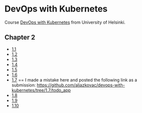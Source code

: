 # DevOps with Kubernetes

Course [DevOps with Kubernetes](https://courses.mooc.fi/org/uh-cs/courses/devops-with-kubernetes) from University of Helsinki.

## Chapter 2

- [1.1](https://github.com/aljazkovac/devops-with-kubernetes/tree/1.1/log_output)
- [1.2](https://github.com/aljazkovac/devops-with-kubernetes/tree/1.2/todo_app)
- [1.3](https://github.com/aljazkovac/devops-with-kubernetes/tree/1.3/log_output)
- [1.4](https://github.com/aljazkovac/devops-with-kubernetes/tree/1.4/todo_app)
- [1.5](https://github.com/aljazkovac/devops-with-kubernetes/tree/1.5/todo_app)
- [1.6](https://github.com/aljazkovac/devops-with-kubernetes/tree/1.6/todo_app)
- [1.7](https://github.com/aljazkovac/devops-with-kubernetes/tree/1.7/log_output) == I made a mistake here and posted the following link as a submission: <https://github.com/aljazkovac/devops-with-kubernetes/tree/1.7/todo_app>
- [1.8](https://github.com/aljazkovac/devops-with-kubernetes/tree/1.8/todo_app)
- [1.9](https://github.com/aljazkovac/devops-with-kubernetes/tree/1.9/pingpong)
- [1.10](https://github.com/aljazkovac/devops-with-kubernetes/tree/1.10/log_output)
